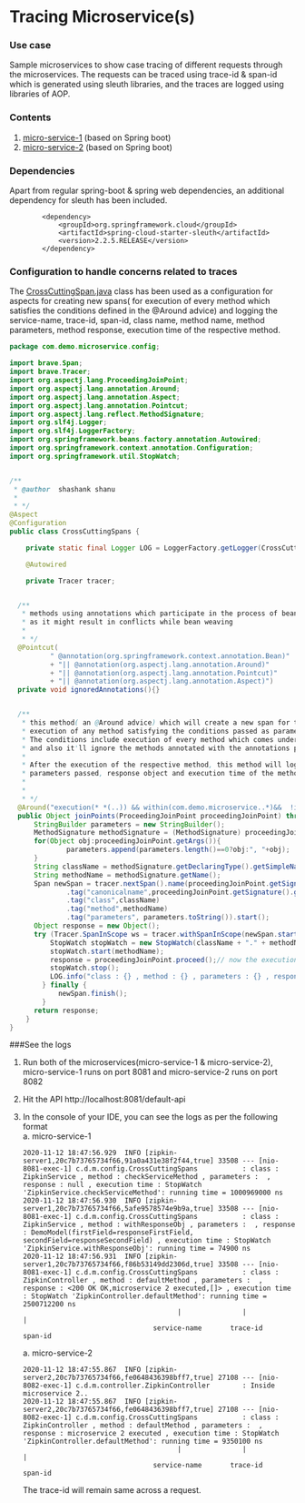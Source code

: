 # Tracing Microservice(s)

### Use case
Sample microservices to show case tracing of different requests through the microservices. The requests can be traced using trace-id & span-id which is generated using sleuth libraries,
and the traces are logged using libraries of AOP. 

### Contents
1. [micro-service-1](https://github.com/Techolution/xlaxiata/tree/master/tracing/micro-service-1) (based on Spring boot)
2. [micro-service-2](https://github.com/Techolution/xlaxiata/tree/master/tracing/micro-service-2) (based on Spring boot)

### Dependencies 
Apart from regular spring-boot & spring web dependencies, an additional dependency for sleuth has been included.
```maven
		<dependency>
			<groupId>org.springframework.cloud</groupId>
			<artifactId>spring-cloud-starter-sleuth</artifactId>
			<version>2.2.5.RELEASE</version>
		</dependency>
```

### Configuration to handle concerns related to traces
The [CrossCuttingSpan.java](https://github.com/Techolution/xlaxiata/blob/master/tracing/micro-service-1/src/main/java/com/demo/microservice/config/CrossCuttingSpans.java) class has been used
as a configuration for aspects for creating new spans( for execution of every method which satisfies the conditions defined in the @Around advice) and logging the service-name, trace-id, span-id,
class name, method name, method parameters, method response, execution time of the respective method.

```java
package com.demo.microservice.config;

import brave.Span;
import brave.Tracer;
import org.aspectj.lang.ProceedingJoinPoint;
import org.aspectj.lang.annotation.Around;
import org.aspectj.lang.annotation.Aspect;
import org.aspectj.lang.annotation.Pointcut;
import org.aspectj.lang.reflect.MethodSignature;
import org.slf4j.Logger;
import org.slf4j.LoggerFactory;
import org.springframework.beans.factory.annotation.Autowired;
import org.springframework.context.annotation.Configuration;
import org.springframework.util.StopWatch;


/**
 * @author  shashank shanu
 *
 * */
@Aspect
@Configuration
public class CrossCuttingSpans {

    private static final Logger LOG = LoggerFactory.getLogger(CrossCuttingSpans.class.getName());

    @Autowired

    private Tracer tracer;


  /**
   * methods using annotations which participate in the process of bean weaving should be ignored
   * as it might result in conflicts while bean weaving
   *
   * */
  @Pointcut(
          " @annotation(org.springframework.context.annotation.Bean)"
          + "|| @annotation(org.aspectj.lang.annotation.Around)"
          + "|| @annotation(org.aspectj.lang.annotation.Pointcut)"
          + "|| @annotation(org.aspectj.lang.annotation.Aspect)")
  private void ignoredAnnotations(){}


  /**
   * this method( an @Around advice) which will create a new span for the current trace before the
   * execution of any method satisfying the conditions passed as parameters of the @Around annotation.
   * The conditions include execution of every method which comes under the package referred inside within designator
   * and also it'll ignore the methods annotated with the annotations provided in ignoredAnnotations() pointcut.
   *
   * After the execution of the respective method, this method will log the class name, method name,
   * parameters passed, response object and execution time of the method along with [application name, trace-id, span-id, zipkin-flag]
   *
   *
   * */
  @Around("execution(* *(..)) && within(com.demo.microservice..*)&&  !ignoredAnnotations()")
  public Object joinPoints(ProceedingJoinPoint proceedingJoinPoint) throws Throwable {
      StringBuilder parameters = new StringBuilder();
      MethodSignature methodSignature = (MethodSignature) proceedingJoinPoint.getSignature();
      for(Object obj:proceedingJoinPoint.getArgs()){
              parameters.append(parameters.length()==0?obj:", "+obj);
      }
      String className = methodSignature.getDeclaringType().getSimpleName();
      String methodName = methodSignature.getName();
      Span newSpan = tracer.nextSpan().name(proceedingJoinPoint.getSignature().getName())
              .tag("canonicalname",proceedingJoinPoint.getSignature().getDeclaringType().getCanonicalName())
              .tag("class",className)
              .tag("method",methodName)
              .tag("parameters", parameters.toString()).start();
      Object response = new Object();
      try (Tracer.SpanInScope ws = tracer.withSpanInScope(newSpan.start())) {
          StopWatch stopWatch = new StopWatch(className + "." + methodName);
          stopWatch.start(methodName);
          response = proceedingJoinPoint.proceed();// now the execution the method will start
          stopWatch.stop();
          LOG.info("class : {} , method : {} , parameters : {} , response : {} , execution time : {}", className, methodName, parameters.toString(),response, stopWatch.shortSummary());
        } finally {
            newSpan.finish();
        }
      return response;
    }
}

```

###See the logs
1. Run both of the microservices(micro-service-1 & micro-service-2), micro-service-1 runs on port 8081 and micro-service-2 runs on port 8082
2. Hit the API http://localhost:8081/default-api
3. In the console of your IDE, you can see the logs as per the following format<br />
   a. micro-service-1
    ```logs
    2020-11-12 18:47:56.929  INFO [zipkin-server1,20c7b73765734f66,91a0a431e38f2f44,true] 33508 --- [nio-8081-exec-1] c.d.m.config.CrossCuttingSpans           : class : ZipkinService , method : checkServiceMethod , parameters :  , response : null , execution time : StopWatch 'ZipkinService.checkServiceMethod': running time = 1000969000 ns
    2020-11-12 18:47:56.930  INFO [zipkin-server1,20c7b73765734f66,5afe9578574e9b9a,true] 33508 --- [nio-8081-exec-1] c.d.m.config.CrossCuttingSpans           : class : ZipkinService , method : withResponseObj , parameters :  , response : DemoModel(firstField=responseFirstField, secondField=responseSecondField) , execution time : StopWatch 'ZipkinService.withResponseObj': running time = 74900 ns
    2020-11-12 18:47:56.931  INFO [zipkin-server1,20c7b73765734f66,f86b53149dd2306d,true] 33508 --- [nio-8081-exec-1] c.d.m.config.CrossCuttingSpans           : class : ZipkinController , method : defaultMethod , parameters :  , response : <200 OK OK,microservice 2 executed,[]> , execution time : StopWatch 'ZipkinController.defaultMethod': running time = 2500712200 ns
                                          |               |                |
                                    service-name       trace-id         span-id
    ```
    a. micro-service-2
    ```logs
    2020-11-12 18:47:55.867  INFO [zipkin-server2,20c7b73765734f66,fe0648436398bff7,true] 27108 --- [nio-8082-exec-1] c.d.m.controller.ZipkinController        : Inside microservice 2..
    2020-11-12 18:47:55.867  INFO [zipkin-server2,20c7b73765734f66,fe0648436398bff7,true] 27108 --- [nio-8082-exec-1] c.d.m.config.CrossCuttingSpans           : class : ZipkinController , method : defaultMethod , parameters :  , response : microservice 2 executed , execution time : StopWatch 'ZipkinController.defaultMethod': running time = 9350100 ns
                                          |               |                |
                                    service-name       trace-id         span-id
    ```
    
    The trace-id will remain same across a request.
    
 
    

